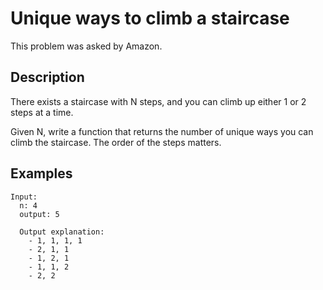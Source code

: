 # Unique ways to climb a staircase

This problem was asked by Amazon.

## Description

There exists a staircase with N steps, and you can climb up either 1 or 2 steps at a time.

Given N, write a function that returns the number of unique ways you can climb the staircase. The order of the steps matters.

## Examples

```
Input:  
  n: 4
  output: 5

  Output explanation:
    - 1, 1, 1, 1
    - 2, 1, 1
    - 1, 2, 1
    - 1, 1, 2
    - 2, 2
```
